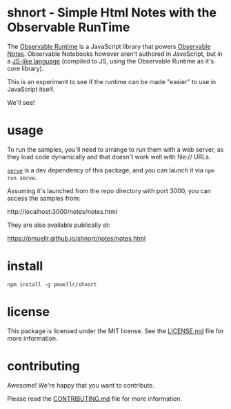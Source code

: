 shnort - Simple Html Notes with the Observable RunTime
================================================================================

The [Observable Runtime][] is a JavaScript library that powers
[Observable Notes][].  Observable Notebooks however aren't authored
in JavaScript, but in a [JS-like language] (compiled to JS, using the Observable
Runtime as it's core library).

This is an experiment to see if the runtime can be made "easier" to use in
JavaScript itself.

We'll see!

[Observable Runtime]: https://github.com/observablehq/runtime
[Observable Notes]: https://observablehq.com/@observablehq/five-minute-introduction
[JS-like language]: https://observablehq.com/@observablehq/observables-not-javascript


usage
================================================================================

To run the samples, you'll need to arrange to run them with a web server,
as they load code dynamically and that doesn't work well with file:// URLs.


[`serve`](https://www.npmjs.com/package/serve) is a dev dependency of this
package, and you can launch it via `npm run serve`.

Assuming it's launched from the repo directory with port 3000, you can 
access the samples from:

http://localhost:3000/notes/notes.html

They are also available publically at:

https://pmuellr.github.io/shnort/notes/notes.html


install
================================================================================

    npm install -g pmuellr/shnort


license
================================================================================

This package is licensed under the MIT license.  See the [LICENSE.md][] file
for more information.


contributing
================================================================================

Awesome!  We're happy that you want to contribute.

Please read the [CONTRIBUTING.md][] file for more information.


[LICENSE.md]: LICENSE.md
[CONTRIBUTING.md]: CONTRIBUTING.md
[CHANGELOG.md]: CHANGELOG.md